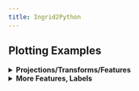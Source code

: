 ```yaml
---
title: Ingrid2Python
---
```


## Plotting Examples

<details> <summary><b>Projections/Transforms/Features</b></summary> <p>  

```
import xarray as xr
import matplotlib.pyplot as plt

import cartopy.crs as ccrs
import cartopy.feature as cfeature
```
  
```
url = 'http://kage.ldeo.columbia.edu:81/SOURCES/.LOCAL/.sst.mon.mean.nc/.sst/time/AVERAGE/dods'
ds = xr.open_dataset(url).sst
```
  
Set a plot size and pick a [cartopy projection](https://scitools.org.uk/cartopy/docs/latest/crs/projections.html)
  
```
fig = plt.figure(figsize=(9, 5))

# Pick a [cartopy projection](https://scitools.org.uk/cartopy/docs/latest/crs/projections.html)
ax = plt.axes(projection=ccrs.PlateCarree(central_longitude=180));
```
Plot coastlines and then pick a [transform](https://scitools.org.uk/cartopy/docs/latest/tutorials/understanding_transform.html).
  
```
ax.coastlines()
ds.plot.contour(ax=ax, transform=ccrs.PlateCarree(),levels=30)
```
Add [feature](https://scitools.org.uk/cartopy/docs/latest/matplotlib/feature_interface.html), if desired:  (typing <Tab> after `cfeature.` will list possible completions)
  
```
ax.add_feature(cfeature.BORDERS)
```
<p align="center"><img src="../assets/basic-cartopy.png"></p>
</p> </details>

<details> <summary><b>More Features, Labels</b></summary> <p>  

```
import numpy as np
import xarray as xr
import matplotlib.pyplot as plt
import cartopy.crs as ccrs
import cartopy.feature as cfeature

url = 'http://kage.ldeo.columbia.edu:81/SOURCES/.LOCAL/.sst.mon.mean.nc/.sst/time/AVERAGE/dods'
ds = xr.open_dataset(url).sel(lat=slice(50,-50)).sst

fig = plt.figure(figsize=(8,5))
ax = fig.add_subplot(1, 1, 1, projection=ccrs.PlateCarree(central_longitude=180))
ax.set_extent([100, 290, -50, 50], crs=ccrs.PlateCarree())

# Put a background image on for nice sea rendering.
ax.stock_img()
CS = ds.plot.contour(ax=ax, transform=ccrs.PlateCarree(),colors='k',vmin=10,vmax=30,levels=11)
# Add labels on contours
ax.clabel(CS, inline=1, fontsize=8, fmt='%1.0f')

# Create a feature for States/Admin 1 regions at 1:50m from Natural Earth
states_provinces = cfeature.NaturalEarthFeature(
    category='cultural',
    name='admin_1_states_provinces_lines',
    scale='50m',
    facecolor='none')

ax.add_feature(cfeature.COASTLINE,zorder=3)
ax.add_feature(cfeature.BORDERS, edgecolor='gray')
ax.add_feature(states_provinces, edgecolor='gray')

# Add longitude, latitude labels
gl = ax.gridlines(draw_labels=True, alpha=0.0, xlocs=np.arange(-160,181,20))
gl.top_labels = False
```
<p align="center"><img src="../assets/more-cartopy.png"></p>
</p> </details>
